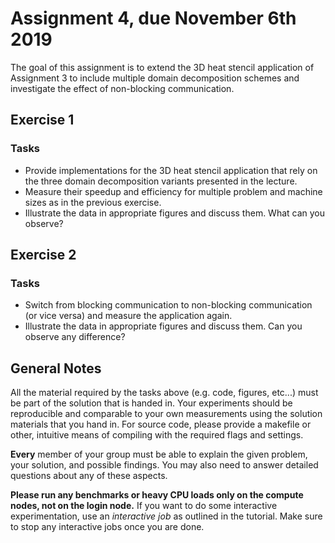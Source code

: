 # Assignment 4, due November 6th 2019

The goal of this assignment is to extend the 3D heat stencil application of Assignment 3 to include multiple domain decomposition schemes and investigate the effect of non-blocking communication.

## Exercise 1

### Tasks

- Provide implementations for the 3D heat stencil application that rely on the three domain decomposition variants presented in the lecture.
- Measure their speedup and efficiency for multiple problem and machine sizes as in the previous exercise.
- Illustrate the data in appropriate figures and discuss them. What can you observe?

## Exercise 2

### Tasks

- Switch from blocking communication to non-blocking communication (or vice versa) and measure the application again.
- Illustrate the data in appropriate figures and discuss them. Can you observe any difference?

## General Notes

All the material required by the tasks above (e.g. code, figures, etc...) must be part of the solution that is handed in. Your experiments should be reproducible and comparable to your own measurements using the solution materials that you hand in. For source code, please provide a makefile or other, intuitive means of compiling with the required flags and settings.

**Every** member of your group must be able to explain the given problem, your solution, and possible findings. You may also need to answer detailed questions about any of these aspects.

**Please run any benchmarks or heavy CPU loads only on the compute nodes, not on the login node.**
If you want to do some interactive experimentation, use an *interactive job* as outlined in the tutorial. Make sure to stop any interactive jobs once you are done.
